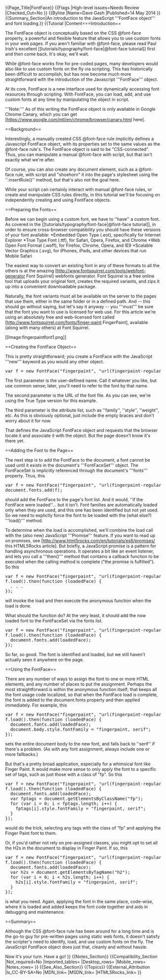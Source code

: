 {{Page_Title|FontFace}}
{{Flags
|High-level issues=Needs Review
|Checked_Out=No
}}
{{Byline
|Name=Dave Gash
|Published=14 May 2014
}}
{{Summary_Section|An introduction to the JavaScript '''FontFace object''' and font loading.}}
{{Tutorial
|Content===Introduction==

The FontFace object is conceptually based on the CSS @font-face property, a powerful and flexible feature that allows you to use custom fonts in your web pages. If you aren't familiar with @font-face, please read Paul Irish's excellent [[tutorials/typography/font-face|@font-face tutorial]] first and then come back. It's okay, we'll wait.

While @font-face works fine for pre-coded pages, many developers would also like to use custom fonts on the fly via scripting. This has historically been difficult to accomplish, but has now become much more straightforward with the introduction of the Javascript '''FontFace''' object.

At its core, FontFace is a new interface used for dynamically accessing font resources through scripting. With FontFace, you can load, add, and use custom fonts at any time by manipulating the object in script.

'''Note:''' As of this writing the FontFace object is only available in Google Chrome Canary, which you can get [https://www.google.com/intl/en/chrome/browser/canary.html here].

==Background==

Interestingly, a manually created CSS @font-face rule implicitly defines a Javascript FontFace object, with its properties set to the same values as the @font-face rule's. The FontFace object is said to be "CSS-connected". Thus, you can manipulate a manual @font-face with script, but that isn't exactly what we're after.

Of course, you can also create any document element, such as a @font-face rule, with script and "shoehorn" it into the page's stylesheet using the ''.insertRule()'' method, but that's also not the goal here.

While your script can certainly interact with manual @font-face rules, or create and manipulate CSS rules directly, in this tutorial we'll be focusing on independently creating and using FontFace objects.

==Preparing the Fonts==

Before we can begin using a custom font, we have to ''have'' a custom font. As covered in the 
[[tutorials/typography/font-face|@font-face tutorial]],
in order to ensure cross-browser compatibility you should have these versions of your font available: 
*Embedded Open Type (.eot), specifically for Internet Explorer
*True Type Font (.ttf), for Safari, Opera, Firefox, and Chrome
*Web Open Font Format (.woff), for Firefox, Chrome, Opera, and IE9
*Scalable Vector Graphics (.svg), for iPhones, iPads, and other devices that run Mobile Safari

The easiest way to convert an existing font in any of these formats to all the others is at the amazing
[http://www.fontsquirrel.com/tools/webfont-generator Font Squirrel] webfonts generator. 
Font Squirrel is a free online tool that uploads your original font, creates the required variants, and zips it up into a convenient downloadable package.

Naturally, the font variants must all be available on the server to the pages that use them, either in the same folder or in a defined path. And -- this should go without saying, but let's say it anyway -- you '''must''' be sure that the font you want to use is licensed for web use. For this article we're using an absolutely free and web-licensed font called [http://www.fontsquirrel.com/fonts/finger-paint FingerPaint], available (along with many others) at Font Squirrel.

[[Image:fingerpaintfont1.png]]

==Creating the FontFace Object==

This is pretty straightforward; you create a FontFace with the JavaScript '''new''' keyword as you would any other object.

<pre>
var f = new FontFace("fingerpaint", "url(fingerpaint-regular-webfont.ttf)", {});
</pre>

The first parameter is the user-defined name. Call it whatever you like, but use common sense; later, you'll need to refer to the font by that name.

The second parameter is the URL of the font file. As you can see, we're using the True Type version for this example.

The third parameter is the attribute list, such as ''family'', ''style'', ''weight'', etc. As this is obviously optional, just include the empty braces and don't worry about it for now.

That defines the JavaScript FontFace object and requests that the browser locate it and associate it with the object. But the page doesn't know it's there yet.

==Adding the Font to the Page==

The next step is to add the FontFace to the document; a font cannot be used until it exists in the document's '''FontFaceSet''' object. The FontFaceSet is implicitly referenced through the document's '''fonts''' property. Thus, this

<pre>
var f = new FontFace("fingerpaint", "url(fingerpaint-regular-webfont.ttf)", {});
document.fonts.add(f);
</pre>

should add the FontFace to the page's font list. And it would, 
''if the FontFace were loaded''... but it isn't. Font families are automatically loaded only when they are used, and this one has been identified but not yet used. So we need to explictly force the font to be loaded with the (what else?) '''load()''' method.

To determine when the load is accomplished, 
we'll combine the load call with the (also new) JavaScript '''Promise''' feature. If you want to read up on promises, see 
[http://www.html5rocks.com/en/tutorials/es6/promises/ this HTML5Rocks article]. 
But briefly, a JavaScript promise is a pattern for handling asynchronous operations. It operates a bit like an event listener, and lets you call a '''then()''' method that contains a callback function to be executed when the calling method is complete ("the promise is fulfilled"). So this

<pre>
var f = new FontFace("fingerpaint", "url(fingerpaint-regular-webfont.ttf)", {});
f.load().then(function (loadedFace) {
  . . .
});
</pre>

will invoke the load and then execute the anonymous function when the load is done.

What should the function do? At the very least, it should add the now loaded font to the FontFaceSet via the fonts list.

<pre>
var f = new FontFace("fingerpaint", "url(fingerpaint-regular-webfont.ttf)", {});
f.load().then(function (loadedFace) {
  document.fonts.add(loadedFace);
});
</pre>

So far, so good. The font is identified and loaded, but we still haven't actually seen it anywhere on the page.

==Using the FontFace==

There are any number of ways to assign the font to one or more HTML elements, and any number of places to put the assignment. Perhaps the most straightforward is within the anonymous function itself; that keeps all the font usage code localized, so that when the FontFace load is complete, the font is added to the document.fonts property and then applied immediately. For example, this

<pre>
var f = new FontFace("fingerpaint", "url(fingerpaint-regular-webfont.ttf)", {});
f.load().then(function (loadedFace) {
  document.fonts.add(loadedFace);
  document.body.style.fontFamily = "fingerpaint, serif";
});
</pre>

sets the entire document body to the new font, and falls back to ''serif'' if there's a problem. (As with any font assignment, always include one or more fallbacks.)

But that's a pretty broad application, especially for a whimsical font like Finger Paint. It would make more sense to only apply the font to a specific set of tags, such as just those with a class of "fp". So this

<pre>
var f = new FontFace("fingerpaint", "url(fingerpaint-regular-webfont.ttf)", {});
f.load().then(function (loadedFace) {
  document.fonts.add(loadedFace);
  var fptags = document.getElementsByClassName("fp");
  for (var i = 0; i < fptags.length; i++) {
    fptags[i].style.fontFamily = "fingerpaint, serif"; 
  }
});
</pre>

would do the trick, selecting any tags with the class of "fp" and applying the Finger Paint font to them.

Or, if you'd rather not rely on pre-assigned classes, you might opt to set all the H2s in the document to display in Finger Paint. If so, this

<pre>
var f = new FontFace("fingerpaint", "url(fingerpaint-regular-webfont.ttf)", {});
f.load().then(function (loadedFace) {
  document.fonts.add(loadedFace);
  var h2s = document.getElementsByTagName("h2");
  for (var i = 0; i < h2s.length; i++) {
    h2s[i].style.fontFamily = "fingerpaint, serif"; 
  }
});
</pre>

is what you need. Again, applying the font in the same place, code-wise, where it is loaded and added keeps the font code together and aids in debugging and maintenance.

==Summary==

Although the CSS @font-face rule has been around for a long time and is the go-to guy for pre-written pages using static web fonts, it doesn't satisfy the scripter's need to identify, load, and use custom fonts on the fly. The JavaScript FontFace object does just that, cleanly and without hassle. 

Now it's your turn. Have a go!
}}
{{Notes_Section}}
{{Compatibility_Section
|Not_required=No
|Imported_tables=
|Desktop_rows=
|Mobile_rows=
|Notes_rows=
}}
{{See_Also_Section}}
{{Topics}}
{{External_Attribution
|Is_CC-BY-SA=No
|MDN_link=
|MSDN_link=
|HTML5Rocks_link=
}}